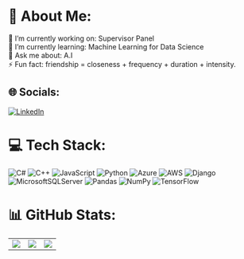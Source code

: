 # 💫 About Me:
🔭 I’m currently working on: Supervisor Panel <br>👯 I’m currently learning: Machine Learning for Data Science<br>💬 Ask me about: A.I <br>⚡ Fun fact: friendship = closeness + frequency + duration + intensity.


## 🌐 Socials:
[![LinkedIn](https://img.shields.io/badge/LinkedIn-%230077B5.svg?logo=linkedin&logoColor=white)](https://www.linkedin.com/in/matheus-rodrigo-kanczewski-bressan-42a73923b/) 

# 💻 Tech Stack:
![C#](https://img.shields.io/badge/c%23-%23239120.svg?style=flat&logo=c-sharp&logoColor=white) ![C++](https://img.shields.io/badge/c++-%2300599C.svg?style=flat&logo=c%2B%2B&logoColor=white) ![JavaScript](https://img.shields.io/badge/javascript-%23323330.svg?style=flat&logo=javascript&logoColor=%23F7DF1E) ![Python](https://img.shields.io/badge/python-3670A0?style=flat&logo=python&logoColor=ffdd54) ![Azure](https://img.shields.io/badge/azure-%230072C6.svg?style=flat&logo=azure-devops&logoColor=white) ![AWS](https://img.shields.io/badge/AWS-%23FF9900.svg?style=flat&logo=amazon-aws&logoColor=white) ![Django](https://img.shields.io/badge/django-%23092E20.svg?style=flat&logo=django&logoColor=white) ![MicrosoftSQLServer](https://img.shields.io/badge/Microsoft%20SQL%20Sever-CC2927?style=flat&logo=microsoft%20sql%20server&logoColor=white) ![Pandas](https://img.shields.io/badge/pandas-%23150458.svg?style=flat&logo=pandas&logoColor=white) ![NumPy](https://img.shields.io/badge/numpy-%23013243.svg?style=flat&logo=numpy&logoColor=white) ![TensorFlow](https://img.shields.io/badge/TensorFlow-%23FF6F00.svg?style=flat&logo=TensorFlow&logoColor=white)
# 📊 GitHub Stats:
<table>
  <tr>
    <td>
      <img src="https://github-readme-stats.vercel.app/api?username=math-exe&theme=onedark&hide_border=true&include_all_commits=false&count_private=true">
    </td>
    <td>
      <img src="https://github-readme-streak-stats.herokuapp.com/?user=math-exe&theme=onedark&hide_border=true">
    </td>
    <td style="text-align: center;">
      <img src="https://github-readme-stats.vercel.app/api/top-langs/?username=math-exe&theme=onedark&hide_border=true&include_all_commits=false&count_private=true&layout=compact">
    </td>
  </tr>
</table>
